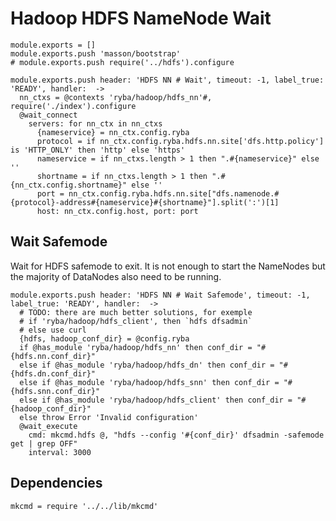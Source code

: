 
# Hadoop HDFS NameNode Wait

    module.exports = []
    module.exports.push 'masson/bootstrap'
    # module.exports.push require('../hdfs').configure

    module.exports.push header: 'HDFS NN # Wait', timeout: -1, label_true: 'READY', handler:  ->
      nn_ctxs = @contexts 'ryba/hadoop/hdfs_nn'#, require('./index').configure
      @wait_connect
        servers: for nn_ctx in nn_ctxs
          {nameservice} = nn_ctx.config.ryba
          protocol = if nn_ctx.config.ryba.hdfs.nn.site['dfs.http.policy'] is 'HTTP_ONLY' then 'http' else 'https'
          nameservice = if nn_ctxs.length > 1 then ".#{nameservice}" else ''
          shortname = if nn_ctxs.length > 1 then ".#{nn_ctx.config.shortname}" else ''
          port = nn_ctx.config.ryba.hdfs.nn.site["dfs.namenode.#{protocol}-address#{nameservice}#{shortname}"].split(':')[1]
          host: nn_ctx.config.host, port: port

## Wait Safemode

Wait for HDFS safemode to exit. It is not enough to start the NameNodes but the
majority of DataNodes also need to be running.

    module.exports.push header: 'HDFS NN # Wait Safemode', timeout: -1, label_true: 'READY', handler:  ->
      # TODO: there are much better solutions, for exemple
      # if 'ryba/hadoop/hdfs_client', then `hdfs dfsadmin`
      # else use curl
      {hdfs, hadoop_conf_dir} = @config.ryba      
      if @has_module 'ryba/hadoop/hdfs_nn' then conf_dir = "#{hdfs.nn.conf_dir}"
      else if @has_module 'ryba/hadoop/hdfs_dn' then conf_dir = "#{hdfs.dn.conf_dir}"
      else if @has_module 'ryba/hadoop/hdfs_snn' then conf_dir = "#{hdfs.snn.conf_dir}"
      else if @has_module 'ryba/hadoop/hdfs_client' then conf_dir = "#{hadoop_conf_dir}"
      else throw Error 'Invalid configuration'
      @wait_execute
        cmd: mkcmd.hdfs @, "hdfs --config '#{conf_dir}' dfsadmin -safemode get | grep OFF"
        interval: 3000

## Dependencies

    mkcmd = require '../../lib/mkcmd'
